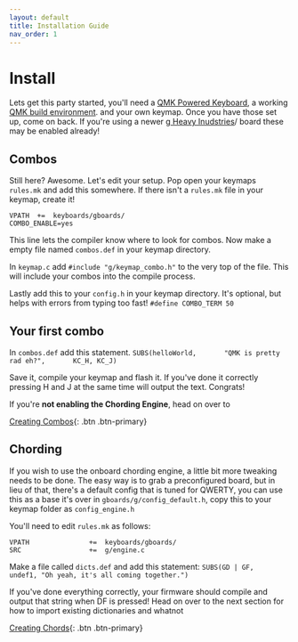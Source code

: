 ```yaml
---
layout: default
title: Installation Guide
nav_order: 1
---
```


# Install

Lets get this party started, you'll need a [QMK Powered Keyboard](https://qmk.fm/), a working [QMK build environment](https://beta.docs.qmk.fm/newbs/newbs_getting_started). and your own keymap. Once you have those set up, come on back. If you're using a newer [g Heavy Inudstries](https://www.gboards.ca)/ board these may be enabled already!

## **Combos**


Still here? Awesome. Let's edit your setup. Pop open your keymaps ```rules.mk``` and add this somewhere. If there isn't a ```rules.mk``` file in your keymap, create it!

```
VPATH  +=  keyboards/gboards/
COMBO_ENABLE=yes
```

This line lets the compiler know where to look for combos. Now make a empty file named ```combos.def``` in your keymap directory. 

In ```keymap.c``` add ```#include "g/keymap_combo.h"``` to the very top of the file. This will include your combos into the compile process.

Lastly add this to your ```config.h``` in your keymap directory. It's optional, but helps with errors from typing too fast! ```#define COMBO_TERM 50```

## Your first combo
In ```combos.def``` add this statement.
```SUBS(helloWorld,       "QMK is pretty rad eh?",       KC_H, KC_J)```

Save it, compile your keymap and flash it. If you've done it correctly pressing H and J
at the same time will output the text. Congrats!

If you're **not enabling the Chording Engine**, head on over to

[Creating Combos](/docs/combos){: .btn .btn-primary}

## Chording 

If you wish to use the onboard chording engine, a little bit more tweaking needs to be done. The easy way is to grab a preconfigured board, but in lieu of that, there's a default config that is tuned for QWERTY, you can use this as a base it's over in ```gboards/g/config_default.h```, copy this to your keymap folder as ```config_engine.h```

You'll need to edit ```rules.mk``` as follows: 

```
VPATH               +=  keyboards/gboards/ 
SRC                 +=  g/engine.c 
```

Make a file called ```dicts.def``` and add this statement:
```SUBS(GD | GF,     undef1, "Oh yeah, it's all coming together.")```

If you've done everything correctly, your firmware should compile and output that string when DF is pressed!
Head on over to the next section for how to import existing dictionaries and whatnot

[Creating Chords](/docs/chords){: .btn .btn-primary}
